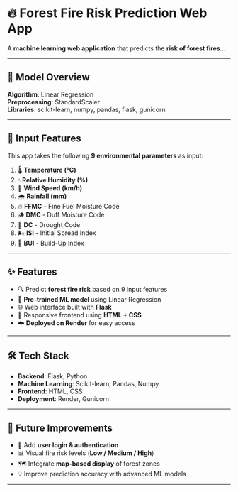 # 🔥 Forest Fire Risk Prediction Web App

A **machine learning web application** that predicts the **risk of forest fires**...

---

## 🧠 Model Overview

**Algorithm**: Linear Regression  
**Preprocessing**: StandardScaler  
**Libraries**: scikit-learn, numpy, pandas, flask, gunicorn

---

## 🌲 Input Features

This app takes the following **9 environmental parameters** as input:

1. 🌡️ **Temperature (°C)**
2. 💧 **Relative Humidity (%)**
3. 💨 **Wind Speed (km/h)**
4. 🌧️ **Rainfall (mm)**
5. 🔥 **FFMC** - Fine Fuel Moisture Code
6. 🪵 **DMC** - Duff Moisture Code
7. 🌾 **DC** - Drought Code
8. 🌬️ **ISI** - Initial Spread Index
9. 🌿 **BUI** - Build-Up Index

---

## ✨ Features

- 🔍 Predict **forest fire risk** based on 9 input features
- 🧠 **Pre-trained ML model** using Linear Regression
- 🌐 Web interface built with **Flask**
- 🎨 Responsive frontend using **HTML + CSS**
- ☁️ **Deployed on Render** for easy access

---

## 🛠️ Tech Stack

- **Backend**: Flask, Python
- **Machine Learning**: Scikit-learn, Pandas, Numpy
- **Frontend**: HTML, CSS
- **Deployment**: Render, Gunicorn

---

## 🌱 Future Improvements

- 🔐 Add **user login & authentication**
- 📊 Visual fire risk levels (**Low / Medium / High**)
- 🗺️ Integrate **map-based display** of forest zones
- 💡 Improve prediction accuracy with advanced ML models

---


